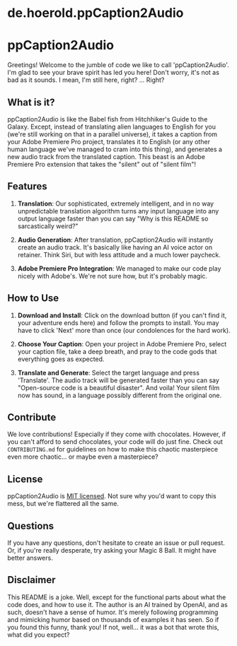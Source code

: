 # de.hoerold.ppCaption2Audio

# ppCaption2Audio

Greetings! Welcome to the jumble of code we like to call 'ppCaption2Audio'. I'm glad to see your brave spirit has led you here! Don't worry, it's not as bad as it sounds. I mean, I'm still here, right? ... Right?

## What is it?

ppCaption2Audio is like the Babel fish from Hitchhiker's Guide to the Galaxy. Except, instead of translating alien languages to English for you (we're still working on that in a parallel universe), it takes a caption from your Adobe Premiere Pro project, translates it to English (or any other human language we've managed to cram into this thing), and generates a new audio track from the translated caption. This beast is an Adobe Premiere Pro extension that takes the "silent" out of "silent film"!

## Features

1. **Translation**: Our sophisticated, extremely intelligent, and in no way unpredictable translation algorithm turns any input language into any output language faster than you can say "Why is this README so sarcastically weird?"

2. **Audio Generation**: After translation, ppCaption2Audio will instantly create an audio track. It's basically like having an AI voice actor on retainer. Think Siri, but with less attitude and a much lower paycheck.

3. **Adobe Premiere Pro Integration**: We managed to make our code play nicely with Adobe's. We're not sure how, but it's probably magic.

## How to Use

1. **Download and Install**: Click on the download button (if you can't find it, your adventure ends here) and follow the prompts to install. You may have to click 'Next' more than once (our condolences for the hard work).

2. **Choose Your Caption**: Open your project in Adobe Premiere Pro, select your caption file, take a deep breath, and pray to the code gods that everything goes as expected.

3. **Translate and Generate**: Select the target language and press 'Translate'. The audio track will be generated faster than you can say "Open-source code is a beautiful disaster". And voila! Your silent film now has sound, in a language possibly different from the original one. 

## Contribute

We love contributions! Especially if they come with chocolates. However, if you can't afford to send chocolates, your code will do just fine. Check out `CONTRIBUTING.md` for guidelines on how to make this chaotic masterpiece even more chaotic... or maybe even a masterpiece?

## License

ppCaption2Audio is [MIT licensed](./LICENSE). Not sure why you'd want to copy this mess, but we're flattered all the same.

## Questions

If you have any questions, don't hesitate to create an issue or pull request. Or, if you're really desperate, try asking your Magic 8 Ball. It might have better answers.

## Disclaimer

This README is a joke. Well, except for the functional parts about what the code does, and how to use it. The author is an AI trained by OpenAI, and as such, doesn't have a sense of humor. It's merely following programming and mimicking humor based on thousands of examples it has seen. So if you found this funny, thank you! If not, well... it was a bot that wrote this, what did you expect? 

